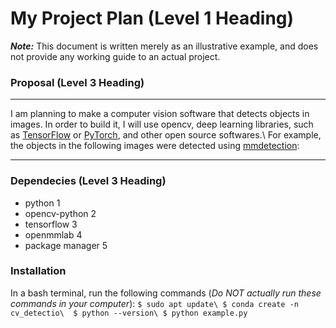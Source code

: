 # My Project Plan (Level 1 Heading)
***Note:*** This document is written merely as an illustrative example, and does not provide
any working guide to an actual project.  
### Proposal (Level 3 Heading)
---
I am planning to make a computer vision software that detects objects in images.
In order to build it, I will use opencv, deep learning libraries, such as [TensorFlow](https://www.tensorflow.org/?hl=ko)
or [PyTorch](https://www.tensorflow.org/?hl=ko), and other open source softwares.\\
For example, the objects in the following images were detected using [mmdetection](https://github.com/open-mmlab/mmdetection): 

---
### Dependecies (Level 3 Heading)
- python 1 
- opencv-python 2
- tensorflow 3 
- openmmlab 4
- package manager 5

### Installation
In a bash terminal, run the following commands (*Do NOT actually run these commands in your computer*):
`$ sudo apt update\
$ conda create -n cv_detectio\ 
$ python --version\
$ python example.py`
